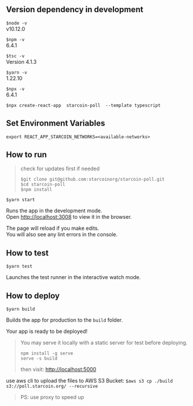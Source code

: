 ## Version dependency in development

`$node -v`\
v10.12.0

`$npm -v`\
6.4.1

`$tsc -v`\
Version 4.1.3

`$yarn -v`\
1.22.10

`$npx -v`\
6.4.1


`$npx create-react-app  starcoin-poll  --template typescript`

## Set Environment Variables
```
export REACT_APP_STARCOIN_NETWORKS=<available-networks>
```

## How to run

> check for updates first if needed
>
>`$git clone git@github.com:starcoinorg/starcoin-poll.git`\
>`$cd starcoin-poll`\
>`$npm install`

`$yarn start`

Runs the app in the development mode.\
Open [http://localhost:3008](http://localhost:3008) to view it in the browser.

The page will reload if you make edits.\
You will also see any lint errors in the console.

## How to test

`$yarn test`

Launches the test runner in the interactive watch mode.

## How to deploy

`$yarn build`

Builds the app for production to the `build` folder.

Your app is ready to be deployed!

>You may serve it locally with a static server for test before deploying.
>
>  `npm install -g serve`\
>  `serve -s build`
>
>then visit: [http://localhost:5000](http://localhost:5000)


use aws cli to upload the files to AWS S3 Bucket:
`$aws s3 cp ./build s3://poll.starcoin.org/ --recursive`

> PS: use proxy to speed up